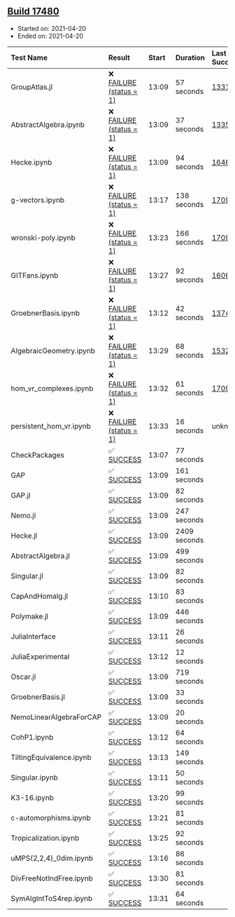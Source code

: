 ## [Build 17480](https://oscarci.mathematik.uni-kl.de/job/oscar/17480/)

* Started on: 2021-04-20
* Ended on: 2021-04-20

| Test Name    | Result | Start | Duration | Last Success | First Failure |
|:-------------|:-------|:------|:---------|:-------------|:--------------|
| GroupAtlas.jl | ❌ [FAILURE (status = 1)](https://oscarci.mathematik.uni-kl.de/job/oscar/17480/artifact/logs/build-17480/GroupAtlas.jl.log) | 13:09 | 57 seconds | [13311](https://oscarci.mathematik.uni-kl.de/job/oscar/13311/) | [13312](https://oscarci.mathematik.uni-kl.de/job/oscar/13312/) |
| AbstractAlgebra.ipynb | ❌ [FAILURE (status = 1)](https://oscarci.mathematik.uni-kl.de/job/oscar/17480/artifact/logs/build-17480/AbstractAlgebra.ipynb.log) | 13:09 | 37 seconds | [13355](https://oscarci.mathematik.uni-kl.de/job/oscar/13355/) | [13356](https://oscarci.mathematik.uni-kl.de/job/oscar/13356/) |
| Hecke.ipynb | ❌ [FAILURE (status = 1)](https://oscarci.mathematik.uni-kl.de/job/oscar/17480/artifact/logs/build-17480/Hecke.ipynb.log) | 13:09 | 94 seconds | [16463](https://oscarci.mathematik.uni-kl.de/job/oscar/16463/) | [16464](https://oscarci.mathematik.uni-kl.de/job/oscar/16464/) |
| g-vectors.ipynb | ❌ [FAILURE (status = 1)](https://oscarci.mathematik.uni-kl.de/job/oscar/17480/artifact/logs/build-17480/g-vectors.ipynb.log) | 13:17 | 138 seconds | [17099](https://oscarci.mathematik.uni-kl.de/job/oscar/17099/) | [17100](https://oscarci.mathematik.uni-kl.de/job/oscar/17100/) |
| wronski-poly.ipynb | ❌ [FAILURE (status = 1)](https://oscarci.mathematik.uni-kl.de/job/oscar/17480/artifact/logs/build-17480/wronski-poly.ipynb.log) | 13:23 | 166 seconds | [17098](https://oscarci.mathematik.uni-kl.de/job/oscar/17098/) | [17099](https://oscarci.mathematik.uni-kl.de/job/oscar/17099/) |
| GITFans.ipynb | ❌ [FAILURE (status = 1)](https://oscarci.mathematik.uni-kl.de/job/oscar/17480/artifact/logs/build-17480/GITFans.ipynb.log) | 13:27 | 92 seconds | [16068](https://oscarci.mathematik.uni-kl.de/job/oscar/16068/) | [16069](https://oscarci.mathematik.uni-kl.de/job/oscar/16069/) |
| GroebnerBasis.ipynb | ❌ [FAILURE (status = 1)](https://oscarci.mathematik.uni-kl.de/job/oscar/17480/artifact/logs/build-17480/GroebnerBasis.ipynb.log) | 13:12 | 42 seconds | [13748](https://oscarci.mathematik.uni-kl.de/job/oscar/13748/) | [13749](https://oscarci.mathematik.uni-kl.de/job/oscar/13749/) |
| AlgebraicGeometry.ipynb | ❌ [FAILURE (status = 1)](https://oscarci.mathematik.uni-kl.de/job/oscar/17480/artifact/logs/build-17480/AlgebraicGeometry.ipynb.log) | 13:29 | 68 seconds | [15322](https://oscarci.mathematik.uni-kl.de/job/oscar/15322/) | [15323](https://oscarci.mathematik.uni-kl.de/job/oscar/15323/) |
| hom_vr_complexes.ipynb | ❌ [FAILURE (status = 1)](https://oscarci.mathematik.uni-kl.de/job/oscar/17480/artifact/logs/build-17480/hom_vr_complexes.ipynb.log) | 13:32 | 61 seconds | [17099](https://oscarci.mathematik.uni-kl.de/job/oscar/17099/) | [17100](https://oscarci.mathematik.uni-kl.de/job/oscar/17100/) |
| persistent_hom_vr.ipynb | ❌ [FAILURE (status = 1)](https://oscarci.mathematik.uni-kl.de/job/oscar/17480/artifact/logs/build-17480/persistent_hom_vr.ipynb.log) | 13:33 | 16 seconds | unknown | unknown |
| CheckPackages | ✅ [SUCCESS](https://oscarci.mathematik.uni-kl.de/job/oscar/17480/artifact/logs/build-17480/CheckPackages.log) | 13:07 | 77 seconds |  |  |
| GAP | ✅ [SUCCESS](https://oscarci.mathematik.uni-kl.de/job/oscar/17480/artifact/logs/build-17480/GAP.log) | 13:09 | 161 seconds |  |  |
| GAP.jl | ✅ [SUCCESS](https://oscarci.mathematik.uni-kl.de/job/oscar/17480/artifact/logs/build-17480/GAP.jl.log) | 13:09 | 82 seconds |  |  |
| Nemo.jl | ✅ [SUCCESS](https://oscarci.mathematik.uni-kl.de/job/oscar/17480/artifact/logs/build-17480/Nemo.jl.log) | 13:09 | 247 seconds |  |  |
| Hecke.jl | ✅ [SUCCESS](https://oscarci.mathematik.uni-kl.de/job/oscar/17480/artifact/logs/build-17480/Hecke.jl.log) | 13:09 | 2409 seconds |  |  |
| AbstractAlgebra.jl | ✅ [SUCCESS](https://oscarci.mathematik.uni-kl.de/job/oscar/17480/artifact/logs/build-17480/AbstractAlgebra.jl.log) | 13:09 | 499 seconds |  |  |
| Singular.jl | ✅ [SUCCESS](https://oscarci.mathematik.uni-kl.de/job/oscar/17480/artifact/logs/build-17480/Singular.jl.log) | 13:09 | 82 seconds |  |  |
| CapAndHomalg.jl | ✅ [SUCCESS](https://oscarci.mathematik.uni-kl.de/job/oscar/17480/artifact/logs/build-17480/CapAndHomalg.jl.log) | 13:10 | 83 seconds |  |  |
| Polymake.jl | ✅ [SUCCESS](https://oscarci.mathematik.uni-kl.de/job/oscar/17480/artifact/logs/build-17480/Polymake.jl.log) | 13:09 | 446 seconds |  |  |
| JuliaInterface | ✅ [SUCCESS](https://oscarci.mathematik.uni-kl.de/job/oscar/17480/artifact/logs/build-17480/JuliaInterface.log) | 13:11 | 26 seconds |  |  |
| JuliaExperimental | ✅ [SUCCESS](https://oscarci.mathematik.uni-kl.de/job/oscar/17480/artifact/logs/build-17480/JuliaExperimental.log) | 13:12 | 12 seconds |  |  |
| Oscar.jl | ✅ [SUCCESS](https://oscarci.mathematik.uni-kl.de/job/oscar/17480/artifact/logs/build-17480/Oscar.jl.log) | 13:09 | 719 seconds |  |  |
| GroebnerBasis.jl | ✅ [SUCCESS](https://oscarci.mathematik.uni-kl.de/job/oscar/17480/artifact/logs/build-17480/GroebnerBasis.jl.log) | 13:09 | 33 seconds |  |  |
| NemoLinearAlgebraForCAP | ✅ [SUCCESS](https://oscarci.mathematik.uni-kl.de/job/oscar/17480/artifact/logs/build-17480/NemoLinearAlgebraForCAP.log) | 13:09 | 20 seconds |  |  |
| CohP1.ipynb | ✅ [SUCCESS](https://oscarci.mathematik.uni-kl.de/job/oscar/17480/artifact/logs/build-17480/CohP1.ipynb.log) | 13:12 | 64 seconds |  |  |
| TiltingEquivalence.ipynb | ✅ [SUCCESS](https://oscarci.mathematik.uni-kl.de/job/oscar/17480/artifact/logs/build-17480/TiltingEquivalence.ipynb.log) | 13:13 | 149 seconds |  |  |
| Singular.ipynb | ✅ [SUCCESS](https://oscarci.mathematik.uni-kl.de/job/oscar/17480/artifact/logs/build-17480/Singular.ipynb.log) | 13:11 | 50 seconds |  |  |
| K3-16.ipynb | ✅ [SUCCESS](https://oscarci.mathematik.uni-kl.de/job/oscar/17480/artifact/logs/build-17480/K3-16.ipynb.log) | 13:20 | 99 seconds |  |  |
| c-automorphisms.ipynb | ✅ [SUCCESS](https://oscarci.mathematik.uni-kl.de/job/oscar/17480/artifact/logs/build-17480/c-automorphisms.ipynb.log) | 13:21 | 81 seconds |  |  |
| Tropicalization.ipynb | ✅ [SUCCESS](https://oscarci.mathematik.uni-kl.de/job/oscar/17480/artifact/logs/build-17480/Tropicalization.ipynb.log) | 13:25 | 92 seconds |  |  |
| uMPS(2,2,4)_0dim.ipynb | ✅ [SUCCESS](https://oscarci.mathematik.uni-kl.de/job/oscar/17480/artifact/logs/build-17480/uMPS-2-2-4-_0dim.ipynb.log) | 13:16 | 86 seconds |  |  |
| DivFreeNotIndFree.ipynb | ✅ [SUCCESS](https://oscarci.mathematik.uni-kl.de/job/oscar/17480/artifact/logs/build-17480/DivFreeNotIndFree.ipynb.log) | 13:30 | 81 seconds |  |  |
| SymAlgIntToS4rep.ipynb | ✅ [SUCCESS](https://oscarci.mathematik.uni-kl.de/job/oscar/17480/artifact/logs/build-17480/SymAlgIntToS4rep.ipynb.log) | 13:31 | 64 seconds |  |  |
